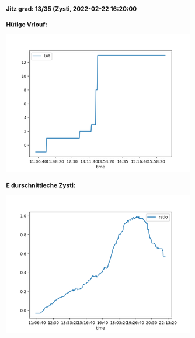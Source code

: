 ### Jitz grad: 13/35 (Zysti, 2022-02-22 16:20:00

### Hütige Vrlouf:
![Graph](Today.png)

### E durschnittleche Zysti:
![Graph](Zysti.png)